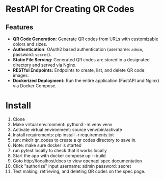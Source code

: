 # RestAPI for Creating QR Codes

## Features

- **QR Code Generation:** Generate QR codes from URLs with customizable colors and sizes.
- **Authentication:** OAuth2 based authentication (username: `admin`, password: `secret`).
- **Static File Serving:** Generated QR codes are stored in a designated directory and served via Nginx.
- **RESTful Endpoints:** Endpoints to create, list, and delete QR code images.
- **Dockerized Deployment:** Run the entire application (FastAPI and Nginx) via Docker Compose.

# Install
1. Clone
2. Make virtual environment:  python3 -m venv venv
3. Activate virtual environment: source venv/bin/activate
4. Install requirements: pip install -r requirements.txt
5. run: mkdir qr_codes to create a qr codes directory to save in.
6. Note: make sure docker is started
7. run pytest locally to check that it works locally
8. Start the app with docker compose up --build
9. Goto http://localhost/docs to view openapi spec documentation
10. Click "authorize" input username: admin password: secret
11. Test making,  retrieving, and deleting QR codes on the spec page.